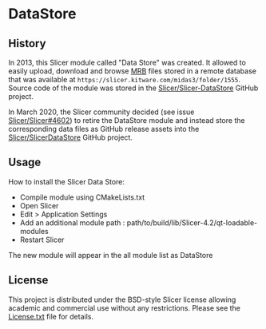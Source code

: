 # DataStore

## History

In 2013, this Slicer module called "Data Store" was created. It allowed to easily
upload, download and browse [MRB][mrb] files stored in a remote database that was
available at `https://slicer.kitware.com/midas3/folder/1555`. Source code of the module
was stored in the [Slicer/Slicer-DataStore][slicer-datastore-module] GitHub project.

In March 2020, the Slicer community decided (see issue [Slicer/Slicer#4602][slicer-issue-4602])
to retire the DataStore module and instead store the corresponding data files as GitHub release
assets into the [Slicer/SlicerDataStore][slicerdatastore] GitHub project.

[mrb]: https://www.slicer.org/wiki/Documentation/4.10/SlicerApplication/SupportedDataFormat
[slicer-datastore-module]: https://github.com/Slicer/Slicer-DataStore
[slicer-issue-4602]: https://github.com/Slicer/Slicer/issues/4602
[slicerdatastore]: https://github.com/Slicer/SlicerDataStore

## Usage

How to install the Slicer Data Store:

- Compile module using CMakeLists.txt
- Open Slicer
- Edit > Application Settings
- Add an additional module path : path/to/build/lib/Slicer-4.2/qt-loadable-modules
- Restart Slicer

The new module will appear in the all module list as DataStore


## License

This project is distributed under the BSD-style Slicer license allowing academic and commercial use without any restrictions. Please see the [License.txt](License.txt) file for details.
